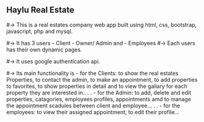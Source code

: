 ##  Haylu Real Estate


#-> This is a real estates company web app built using html, css, bootstrap, javascript, php and mysql.


#-> It has 3 users 
               - Client
               - Owner/ Admin and 
               - Employees
#-> Each users has their own dynamic pages.


#-> It uses google authentication api.


#-> Its main functionality is 
            - for the Clients: to show the real estates Properties, to contact the admin, to make an appointment, to add properties to favorites, to show properties in detail and to view the gallary for each property they are interested in..
.
.
             - for the Admin: to add, delete and edit properties, catagories, employees profiles, appointments amd to manage the appointment scadules between client and employee...
.
.
              - for the employees: to view their assigned appointment, to edit their profile...
